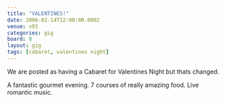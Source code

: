 ```yaml
---
title: "VALENTINES!"
date: 2006-02-14T12:00:00.000Z
venue: v93
categories: gig
board: 8
layout: gig
tags: [cabaret, valentines night]
---
```

We are posted as having a Cabaret for Valentines Night but thats changed.

A fantastic gourmet evening. 7 courses of really amazing food. Live romantic music.